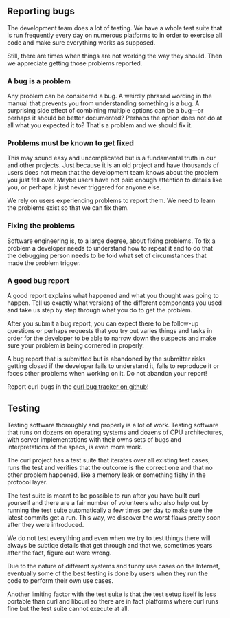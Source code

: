 ## Reporting bugs

The development team does a lot of testing. We have a whole test suite that is
run frequently every day on numerous platforms to in order to exercise all
code and make sure everything works as supposed.

Still, there are times when things are not working the way they should. Then
we appreciate getting those problems reported.

### A bug is a problem

Any problem can be considered a bug. A weirdly phrased wording in the manual
that prevents you from understanding something is a bug. A surprising side
effect of combining multiple options can be a bug—or perhaps it should be
better documented? Perhaps the option does not do at all what you expected it
to? That's a problem and we should fix it.

### Problems must be known to get fixed

This may sound easy and uncomplicated but is a fundamental truth in our and
other projects. Just because it is an old project and have thousands of users
does not mean that the development team knows about the problem you just fell
over. Maybe users have not paid enough attention to details like you, or
perhaps it just never triggered for anyone else.

We rely on users experiencing problems to report them. We need to learn the
problems exist so that we can fix them.

### Fixing the problems

Software engineering is, to a large degree, about fixing problems. To fix a
problem a developer needs to understand how to repeat it and to do that the
debugging person needs to be told what set of circumstances that made the
problem trigger.

### A good bug report

A good report explains what happened and what you thought was going to
happen. Tell us exactly what versions of the different components you used and
take us step by step through what you do to get the problem.

After you submit a bug report, you can expect there to be follow-up
questions or perhaps requests that you try out varies things and tasks in
order for the developer to be able to narrow down the suspects and make sure
your problem is being cornered in properly.

A bug report that is submitted but is abandoned by the submitter risks getting
closed if the developer fails to understand it, fails to reproduce it or faces
other problems when working on it. Do not abandon your report!

Report curl bugs in the [curl bug tracker on
github](https://github.com/curl/curl/issues)!

## Testing

Testing software thoroughly and properly is a lot of work. Testing software
that runs on dozens on operating systems and dozens of CPU architectures, with
server implementations with their owns sets of bugs and interpretations of the
specs, is even more work.

The curl project has a test suite that iterates over all existing
test cases, runs the test and verifies that the outcome is the correct one
and that no other problem happened, like a memory leak or something fishy in
the protocol layer.

The test suite is meant to be possible to run after you have built curl
yourself and there are a fair number of volunteers who also help out by
running the test suite automatically a few times per day to make sure the
latest commits get a run. This way, we discover the worst flaws pretty soon
after they were introduced.

We do not test everything and even when we try to test things there will always
be subtlqe details that get through and that we, sometimes years after the
fact, figure out were wrong.

Due to the nature of different systems and funny use cases on the Internet,
eventually some of the best testing is done by users when they run the code to
perform their own use cases.

Another limiting factor with the test suite is that the test setup itself is
less portable than curl and libcurl so there are in fact platforms where curl
runs fine but the test suite cannot execute at all.

